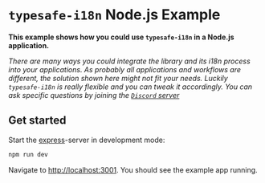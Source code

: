 # `typesafe-i18n` Node.js Example

**This example shows how you could use `typesafe-i18n` in a Node.js application.**

_There are many ways you could integrate the library and its i18n process into your applications. As  probably all applications and workflows are different, the solution shown here might not fit your needs. Luckily `typesafe-i18n` is really flexible and you can tweak it accordingly. You can ask specific questions by joining the [`Discord` server](https://discord.gg/T27AHfaADK)_

## Get started

Start the [express](https://expressjs.com/)-server in development mode:

```bash
npm run dev
```

Navigate to [http://localhost:3001](http://localhost:3001). You should see the example app running.
